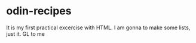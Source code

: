 # odin-recipes

It is my first practical excercise with HTML.
I am gonna to make some lists, just it. GL to me